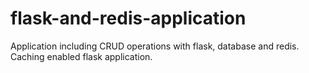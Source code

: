 # flask-and-redis-application
Application including CRUD operations with flask, database and redis. Caching enabled flask application.
